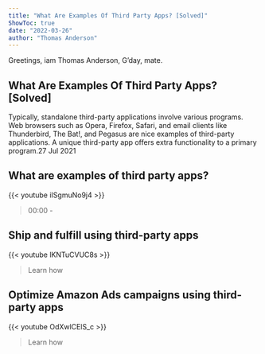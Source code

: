 ```yaml
---
title: "What Are Examples Of Third Party Apps? [Solved]"
ShowToc: true 
date: "2022-03-26"
author: "Thomas Anderson" 
---
```


Greetings, iam Thomas Anderson, G’day, mate.
## What Are Examples Of Third Party Apps? [Solved]
 Typically, standalone third-party applications involve various programs. Web browsers such as Opera, Firefox, Safari, and email clients like Thunderbird, The Bat!, and Pegasus are nice examples of third-party applications. A unique third-party app offers extra functionality to a primary program.27 Jul 2021

## What are examples of third party apps?
{{< youtube iISgmuNo9j4 >}}
>00:00 - 

## Ship and fulfill using third-party apps
{{< youtube lKNTuCVUC8s >}}
>Learn how 

## Optimize Amazon Ads campaigns using third-party apps
{{< youtube OdXwlCElS_c >}}
>Learn how 

